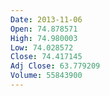```yaml
---
Date: 2013-11-06
Open: 74.878571
High: 74.980003
Low: 74.028572
Close: 74.417145
Adj Close: 63.779209
Volume: 55843900
---
```

